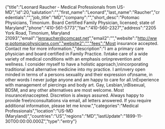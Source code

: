 {"title":"Leonard Raucher - Medical Professionals from US-MD","id":20,"salutation":"","first_name":"Leonard","last_name":"Raucher","credentials":"","job_title":"MD","company":"","short_desc":"Potomac Physicians, Timonium. Board Certified Family Physician, licensed; state of Maryland","phone":"410-561-5773","fax":"410-560-2327","address":"2205 York Road, Timonium, Maryland 21093","email":"lenraucher@comcast.net","email2":"","website":"http://www.potomacphysicians.com","website2":"","fees":"Most insurance accepted. Contact me for more information.","description":"I am a primary care physician and board certified in Family Practice. I\ntake care of a wide variety of medical conditions with an emphasis on\nprevention and wellness. I consider myself to have a holistic approach,\nincorporating traditional and alternative medicine into my practice. I am\nvery open minded in terms of a persons sexuality and their expression of\nsame, in other words I never judge anyone and am happy to care for all.\nExperience with management of piercings and body art. Gay, Lesbian,\nBisexual, BDSM, and any other alternatives are most welcome. Most insurance\naccepted. Discretion is always assured. Always happy to provide free\nconsultations via email, all letters answered. If you require additional information, please let me know.","categories":"Medical Professionals","location":"US-MD (Maryland)","countries":"US","regions":"MD","lastUpdate":"1899-11-30T00:00:00.000Z","type":"entry"}
